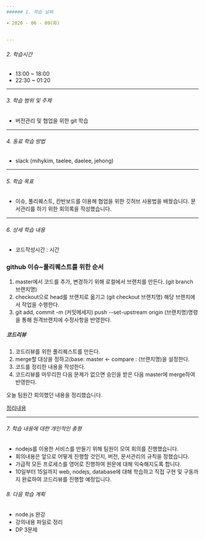 ```yaml
---
###### 1. 학습 날짜

- 2020 - 06 - 09(화)
 

---
```


###### 2. 학습시간

- 13:00 ~ 18:00
- 22:30 ~ 01:20

---

###### 3. 학습 범위 및 주제

- 버전관리 및 협업을 위한 git 학습

---

###### 4. 동료 학습 방법 

- slack (mihykim, taelee, daelee, jehong)

---

###### 5. 학습 목표 

- 이슈, 풀리퀘스트, 칸반보드를 이용해 협업을 위한 깃허브 사용법을 배웠습니다. 문서관리를 하기 위한 회의록을 작성했습니다.

---

###### 6. 상세 학습 내용

- 코드작성시간 :  시간

### github 이슈~풀리퀘스트를 위한 순서

1. master에서 코드를 추가, 변경하기 위해 
   로컬에서 브랜치를 만든다. (git branch 브랜치명)
2. checkout으로 head를 브랜치로 옮기고 (git checkout 브랜치명)
   해당 브랜치에서 작업을 수행한다.
3.  git add, commit -m (커밋메세지)
   push --set-upstream origin (브랜치명)명령을 통해 원격브랜치에 수정사항을 반영한다.

##### 코드리뷰

1. 코드리뷰를 위한 풀리퀘스트를 만든다.
2. merge할 대상을 정하고(base: master <- compare : (브랜치명)을 설정한다.
3. 코드를 정리한 내용을 작성한다.
4. 코드리뷰를 마무리한 다음 문제가 없으면 승인을 받은 다음 master에 merge하여 반영한다.



오늘 팀원간 회의했던 내용을 정리했습니다.

[정리내용](https://github.com/FiveEat42/yebalja.com/wiki/Collection-of-DevLogs)

---

###### 7. 학습 내용에 대한 개인적인 총평

- nodejs를 이용한 서비스를 만들기 위해 팀원이 모여 회의를 진행했습니다.
- 회의내용은 앞으로 어떻게 진행할 것인지, 버전, 문서관리의 규칙을 정했습니다.
- 가급적 모든 프로세스를 영어로 진행하여 원문에 대해 익숙해지도록 합니다.
- 10일부터 15일까지 web, nodejs, database에 대해 학습하고 직접 구현 및 구동까지 완료하여 코드리뷰를 진행할 예정입니다.

###### 8. 다음 학습 계획

- node.js 완강
- 강의내용 파일로 정리
- DP 3문제